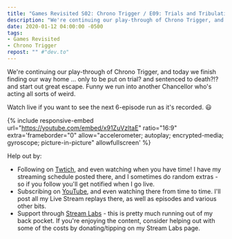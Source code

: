 ```yaml
---
title: "Games Revisited S02: Chrono Trigger / E09: Trials and Tribulations"
description: "We're continuing our play-through of Chrono Trigger, and today we finish finding our way home &hellip; only to be put on trial? and sentenced to death?!? and start out great escape. Funny we run into another Chancellor who's acting all sorts of weird."
date: 2020-01-12 04:00:00 -0500
tags:
- Games Revisited
- Chrono Trigger
repost: "" #"dev.to"
---
```


We're continuing our play-through of Chrono Trigger, and today we finish finding our way home &hellip; only to be put on trial? and sentenced to death?!? and start out great escape. Funny we run into another Chancellor who's acting all sorts of weird.

Watch live if you want to see the next 6-episode run as it's recorded. :smiley:
<!--more-->

{% include responsive-embed url="https://youtube.com/embed/x91ZuVzltaE" ratio="16:9" extra='frameborder="0" allow="accelerometer; autoplay; encrypted-media; gyroscope; picture-in-picture" allowfullscreen' %}

Help out by:
 * Following on [Twtich](https://twitch.tv/AnonJr_Live), and even watching when you have time! I have my streaming schedule posted there, and I sometimes do random extras - so if you follow you'll get notified when I go live.
 * Subscribing on [YouTube](http://www.youtube.com/channel/UCXafqhKHbkSUIrq0LAuu0tw), and even watching there from time to time. I'll post all my Live Stream replays there, as well as episodes and various other bits.
 * Support through [Stream Labs](https://streamlabs.com/anonjr_live) - this is pretty much running out of my back pocket. If you're enjoying the content, consider helping out with some of the costs by donating/tipping on my Stream Labs page.